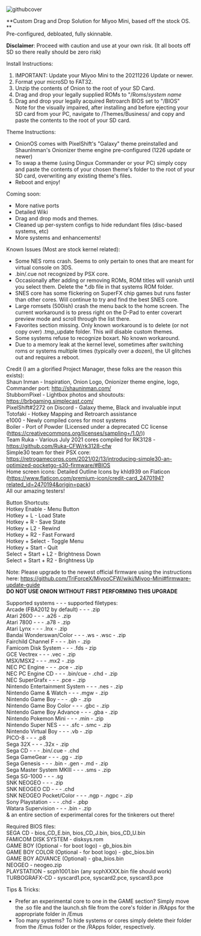 ![githubcover](https://user-images.githubusercontent.com/85693713/148580152-0bc4aec1-310d-405c-8ab3-e7655991a7f3.png)

**Custom Drag and Drop Solution for Miyoo Mini, based off the stock OS.
**
<br>Pre-configured, debloated, fully skinnable.

**Disclaimer**: Proceed with caution and use at your own risk. (It all boots off SD so there really should be zero risk)

Install Instructions:
1. IMPORTANT: Update your Miyoo Mini to the 20211226 Update or newer.
2. Format your microSD to FAT32.
3. Unzip the contents of Onion to the root of your SD Card.
4. Drag and drop your legally supplied ROMs to "/Roms/*system name*
5. Drag and drop your legally acquired Retroarch BIOS set to "/BIOS"
<br>Note for the visually impaired, after installing and before ejecting your SD card from your PC, navigate to /Themes/Business/ and copy and paste the contents to the root of your SD card. 

Theme Instructions:
- OnionOS comes with PixelShift's "Galaxy" theme preinstalled and ShaunInman's Onionizer theme engine pre-configured (1226 update or newer)
- To swap a theme (using Dingux Commander or your PC) simply copy and paste the contents of your chosen theme's folder to the root of your SD card, overwriting any existing theme's files.
- Reboot and enjoy!

Coming soon:
- More native ports
- Detailed Wiki
- Drag and drop mods and themes.
- Cleaned up per-system configs to hide redundant files (disc-based systems, etc)
- More systems and enhancements!

Known Issues (Most are stock kernel related):
- Some NES roms crash. Seems to only pertain to ones that are meant for virtual console on 3DS.
- .bin/.cue not recognized by PSX core.
- Occasionally after adding or removing ROMs, ROM titles will vanish until you select them. Delete the *.db file in that systems ROM folder. 
- SNES core has some flickering on SuperFX chip games but runs faster than other cores. Will continue to try and find the best SNES core.
- Large romsets (500ish) crash the menu back to the home screen. The current workaround is to press right on the D-Pad to enter coverart preview mode and scroll through the list there.
- Favorites section missing. Only known workaround is to delete (or not copy over) .tmp_update folder. This *will* disable custom themes.
- Some systems refuse to recognize boxart. No known workaround.
- Due to a memory leak at the kernel level, sometimes after switching roms or systems multiple times (typically over a dozen), the UI glitches out and requires a reboot.

Credit (I am a glorified Project Manager, these folks are the reason this exists): 
<br>Shaun Inman - Inspiration, Onion Logo, Onionizer theme engine, logo, Commander port: http://shauninman.com/
<br>StubbornPixel - Lightbox photos and shoutouts: https://brbgaming.simplecast.com/
<br>PixelShift#2272 on Discord - Galaxy theme, Black and invaluable input
<br>Totofaki - Hotkey Mapping and Retroarch assistance
<br>e1000 - Newly compiled cores for most systems
<br>Boiler - Port of Powder (Licensed under a deprecated CC license (https://creativecommons.org/licenses/sampling+/1.0/))
<br>Team Ruka - Various July 2021 cores compiled for RK3128 - https://github.com/Ruka-CFW/rk3128-cfw
<br>Simple30 team for their PSX core: https://retrogamecorps.com/2021/02/13/introducing-simple30-an-optimized-pocketgo-s30-firmware/#BIOS
<br>Home screen icons: Detailed Outline Icons by khld939 on Flaticon (https://www.flaticon.com/premium-icon/credit-card_2470194?related_id=2470194&origin=pack)
<br>All our amazing testers!

Button Shortcuts:
<br>Hotkey Enable - Menu Button
<br>Hotkey + L - Load State
<br>Hotkey + R - Save State
<br>Hotkey + L2 - Rewind
<br>Hotkey + R2 - Fast Forward
<br>Hotkey + Select - Toggle Menu
<br>Hotkey + Start - Quit
<br>Select + Start + L2 - Brightness Down
<br>Select + Start + R2 - Brightness Up

Note: Please upgrade to the newest official firmware using the instructions here: https://github.com/TriForceX/MiyooCFW/wiki/Miyoo-Mini#firmware-update-guide 
<br>**DO NOT USE ONION WITHOUT FIRST PERFORMING THIS UPGRADE**

Supported systems - - - supported filetypes:<br>
Arcade (FBA2012 by default) - - - .zip<br>
Atari 2600 - - - .a26 - .zip<br>
Atari 7800 - - - .a78 - .zip<br>
Atari Lynx - - - .lnx - .zip<br>
Bandai Wonderswan/Color - - - .ws - .wsc - .zip<br>
Fairchild Channel F - - - .bin - .zip<br>
Famicom Disk System - - - .fds - zip<br>
GCE Vectrex - - - .vec - .zip<br>
MSX/MSX2 - - - .mx2 - .zip<br>
NEC PC Engine - - - .pce - .zip<br>
NEC PC Engine CD - - - .bin/cue - .chd - .zip<br>
NEC SuperGrafx - - - .pce - .zip<br>
Nintendo Entertainment System - - - .nes - .zip<br>
Nintendo Game & Watch - - - .mgw - .zip<br>
Nintendo Game Boy - - - .gb - .zip<br>
Nintendo Game Boy Color - - - .gbc - .zip<br>
Nintendo Game Boy Advance - - - .gba - .zip<br>
Nintendo Pokemon Mini - - - .min - .zip<br>
Nintendo Super NES - - - .sfc - .smc - .zip<br>
Nintendo Virtual Boy - - - .vb - .zip<br>
PICO-8 - - - .p8<br>
Sega 32X - - - .32x - .zip<br>
Sega CD - - - .bin/.cue - .chd<br>
Sega GameGear - - - .gg - .zip<br>
Sega Genesis - - - .bin - .gen - .md - .zip<br>
Sega Master System MKIII - - - .sms - .zip<br>
Sega SG-1000 - - - .sg<br>
SNK NEOGEO - - - .zip<br>
SNK NEOGEO CD - - - .chd<br>
SNK NEOGEO Pocket/Color - - - .ngp - .ngpc - .zip<br>
Sony Playstation - - - .chd - .pbp<br>
Watara Supervision - - - .bin - .zip<br>
& an entire section of experimental cores for the tinkerers out there!<br>

Required BIOS files:
<br>SEGA CD - bios_CD_E.bin, bios_CD_J.bin, bios_CD_U.bin
<br>FAMICOM DISK SYSTEM - disksys.rom
<br>GAME BOY (Optional - for boot logo) - gb_bios.bin
<br>GAME BOY COLOR (Optional - for boot logo) - gbc_bios.bin
<br>GAME BOY ADVANCE (Optional) - gba_bios.bin
<br>NEOGEO - neogeo.zip
<br>PLAYSTATION - scph1001.bin (any scphXXXX.bin file should work)
<br>TURBOGRAFX-CD - syscard1.pce, syscard2.pce, syscard3.pce

Tips & Tricks:
- Prefer an experimental core to one in the GAME section? Simply move the .so file and the launch.sh file from the core's folder in /RApps for the appropriate folder in /Emus
- Too many systems? To hide systems or cores simply delete their folder from the /Emus folder or the /RApps folder, respectively.
